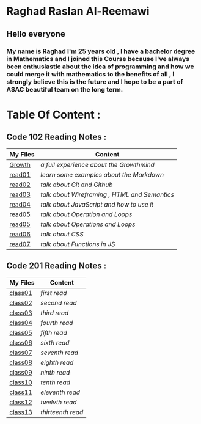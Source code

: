 # **Raghad Raslan Al-Reemawi**

## **Hello everyone**
### **My name is Raghad I'm 25 years old , I have a bachelor degree in Mathematics and I joined this Course because I've always been enthusiastic about the idea of programming and how we could merge it with mathematics to the benefits of all , I strongly believe this is the future and I hope to be a part of ASAC beautiful team on the long term**.

# **Table Of Content** :

## **Code 102 Reading Notes :**


| **My Files**      | **Content** |
| ----------- | ----------- |
| [Growth](https://raghad497.github.io/reading-notes/Growth)      | *a full experience about the Growthmind*       |
| [read01](https://raghad497.github.io/reading-notes/read01)   | *learn some examples about the Markdown*        |
| [read02](https://raghad497.github.io/reading-notes/read02)      | *talk about Git and Github* |
| [read03](https://raghad497.github.io/reading-notes/read03)      | *talk about Wireframing , HTML and Semantics* |
| [read04](https://raghad497.github.io/reading-notes/read04)      | *talk about JavaScript and how to use it* |
| [read05](https://raghad497.github.io/reading-notes/read05)      | *talk about Operation and Loops* |
| [read05](https://raghad497.github.io/reading-notes/read05)      | *talk about Operations and Loops* |
| [read06](https://raghad497.github.io/reading-notes/read06)      | *talk about CSS* |
| [read07](https://raghad497.github.io/reading-notes/read07)      | *talk about Functions in JS* |



## **Code 201 Reading Notes :**


| **My Files**      | **Content** |
| ----------- | ----------- |
| [class01](https://raghad497.github.io/reading-notes/class01)      | *first read*       |
| [class02](https://raghad497.github.io/reading-notes/class02)   | *second read*        |
| [class03](https://raghad497.github.io/reading-notes/class03)      | *third read* |
| [class04](https://raghad497.github.io/reading-notes/class04)      | *fourth read* |
| [class05](https://raghad497.github.io/reading-notes/class05)      | *fifth read* |
| [class06](https://raghad497.github.io/reading-notes/class06)      | *sixth read* |
| [class07](https://raghad497.github.io/reading-notes/class07)      | *seventh read* |
| [class08](https://raghad497.github.io/reading-notes/class08)      | *eighth read* |
| [class09](https://raghad497.github.io/reading-notes/class09)      | *ninth read* |
| [class10](https://raghad497.github.io/reading-notes/class10)      | *tenth read* |
| [class11](https://raghad497.github.io/reading-notes/class11)      | *eleventh read* |
| [class12](https://raghad497.github.io/reading-notes/class12)      | *twelvth read* |
| [class13](https://raghad497.github.io/reading-notes/class13)      | *thirteenth read* |

